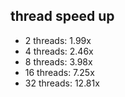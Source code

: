 ## thread speed up

- 2 threads: 1.99x
- 4 threads: 2.46x
- 8 threads: 3.98x
- 16 threads: 7.25x
- 32 threads: 12.81x
